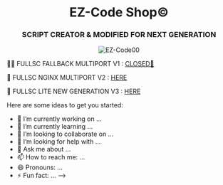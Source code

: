 
<p align="center">

<h1 align="center">EZ-Code Shop©️ </h1> 
<h3 align="center">SCRIPT CREATOR & MODIFIED FOR NEXT GENERATION</h3>
<p align="center"> <img src="https://komarev.com/ghpvc/?username=EZ-Code00&label=Profile%20views&color=0e75b6&style=flat" alt="EZ-Code00" /> </p>

⛓️‍💥 FULLSC FALLBACK MULTIPORT V1 : [CLOSED📴]()

🔗 FULLSC NGINX MULTIPORT V2 : [HERE](https://github.com/EZ-Code00/scv2)

🔗 FULLSC LITE NEW GENERATION V3 : [HERE](https://github.com/EZ-Code00/scv3)


Here are some ideas to get you started:

- 🔭 I’m currently working on ...
- 🌱 I’m currently learning ...
- 👯 I’m looking to collaborate on ...
- 🤔 I’m looking for help with ...
- 💬 Ask me about ...
- 📫 How to reach me: ...
- 😄 Pronouns: ...
- ⚡ Fun fact: ...
-->
